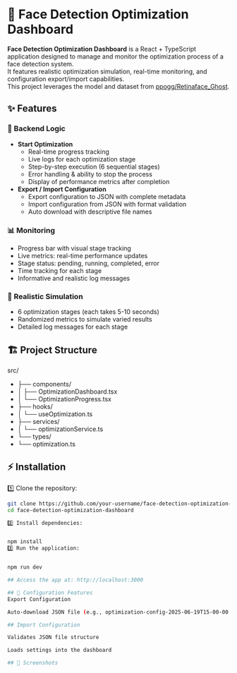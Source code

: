 # 🚀 Face Detection Optimization Dashboard

**Face Detection Optimization Dashboard** is a React + TypeScript application designed to manage and monitor the optimization process of a face detection system.  
It features realistic optimization simulation, real-time monitoring, and configuration export/import capabilities.  
This project leverages the model and dataset from [ppogg/Retinaface_Ghost](https://github.com/ppogg/Retinaface_Ghost).

## ✨ Features

### 🔧 Backend Logic
- **Start Optimization**
  - Real-time progress tracking
  - Live logs for each optimization stage
  - Step-by-step execution (6 sequential stages)
  - Error handling & ability to stop the process
  - Display of performance metrics after completion
- **Export / Import Configuration**
  - Export configuration to JSON with complete metadata
  - Import configuration from JSON with format validation
  - Auto download with descriptive file names

### 📊 Monitoring
- Progress bar with visual stage tracking
- Live metrics: real-time performance updates
- Stage status: pending, running, completed, error
- Time tracking for each stage
- Informative and realistic log messages

### 🎯 Realistic Simulation
- 6 optimization stages (each takes 5-10 seconds)
- Randomized metrics to simulate varied results
- Detailed log messages for each stage

## 🏗️ Project Structure

src/
- ├── components/
- │ ├── OptimizationDashboard.tsx
- │ └── OptimizationProgress.tsx
- ├── hooks/
- │ └── useOptimization.ts
- ├── services/
- │ └── optimizationService.ts
- └── types/
- └── optimization.ts


## ⚡ Installation

1️⃣ Clone the repository:

```bash
git clone https://github.com/your-username/face-detection-optimization-dashboard.git
cd face-detection-optimization-dashboard

2️⃣ Install dependencies:


npm install
3️⃣ Run the application:


npm run dev

## Access the app at: http://localhost:3000

## 📂 Configuration Features
Export Configuration

Auto-download JSON file (e.g., optimization-config-2025-06-19T15-00-00.json)

## Import Configuration

Validates JSON file structure

Loads settings into the dashboard

## 📸 Screenshots
